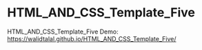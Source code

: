 # HTML_AND_CSS_Template_Five
HTML_AND_CSS_Template_Five
Demo: https://walidtalal.github.io/HTML_AND_CSS_Template_Five/
